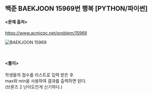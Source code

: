 ## 백준 BAEKJOON 15969번 행복 [PYTHON/파이썬]

#### <문제 출처><br>
https://www.acmicpc.net/problem/15969

![BAEKJOON 15969](https://blog.kakaocdn.net/dn/J011F/btsEtiWe8gT/NNJ7ETuEyTNGB9UnIgPexk/img.png)

<br>

#### <풀이><br>

학생들의 점수를 리스트로 입력 받은 후  
max와 min을 사용하여 결과를 출력하면 된다.  
(브론즈 2 난이도인게 신기하다.)  